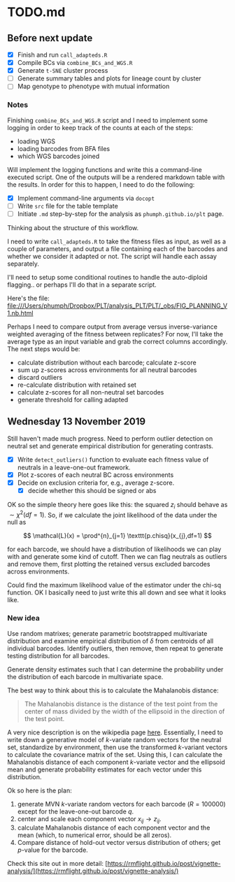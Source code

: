 # TODO.md

## Before next update

- [x] Finish and run `call_adapteds.R`
- [x] Compile BCs via `combine_BCs_and_WGS.R`
- [x] Generate `t-SNE` cluster process
- [ ] Generate summary tables and plots for lineage count by cluster
- [ ] Map genotype to phenotype with mutual information

### Notes

Finishing `combine_BCs_and_WGS.R` script and I need to implement some logging in order to keep track of the counts at each of the steps:

* loading WGS
* loading barcodes from BFA files
* which WGS barcodes joined

Will implement the logging functions and write this a command-line executed script. One of the outputs will be a rendered markdown table with the results. In order for this to happen, I need to do the following:

- [x] Implement command-line arguments via `docopt`
- [ ] Write `src` file for the table template
- [ ] Initiate `.md` step-by-step for the analysis as `phumph.github.io/plt` page.

Thinking about the structure of this workflow.

I need to write `call_adapteds.R` to take the fitness files as input, as well as a couple of parameters, and output a file containing each of the barcodes and whether we consider it adapted or not. The script will handle each assay separately.

I'll need to setup some conditional routines to handle the auto-diploid flagging.. or perhaps I'll do that in a separate script.

Here's the file: [file:///Users/phumph/Dropbox/PLT/analysis_PLT/PLT/_obs/FIG_PLANNING_V1.nb.html](file:///Users/phumph/Dropbox/PLT/analysis_PLT/PLT/_obs/FIG_PLANNING_V1.nb.html)

Perhaps I need to compare output from average versus inverse-variance weighted averaging of the fitness between replicates? For now, I'll take the average type as an input variable and grab the correct columns accordingly. The next steps would be:

* calculate distribution without each barcode; calculate z-score
* sum up z-scores across environments for all neutral barcodes
* discard outliers
* re-calculate distribution with retained set
* calculate z-scores for all non-neutral set barcodes
* generate threshold for calling adapted

## Wednesday 13 November 2019

Still haven't made much progress. Need to perform outlier detection on neutral set and generate empirical distribution for generating contrasts.

- [x] Write `detect_outliers()` function to evaluate each fitness value of neutrals in a leave-one-out framework.
- [x] Plot z-scores of each neutral BC across environments
- [x] Decide on exclusion criteria for, e.g., average z-score.
  - [x] decide whether this should be signed or abs

OK so the simple theory here goes like this: the squared $z_i$ should behave as $\sim \chi^2(df = 1)$. So, if we calculate the joint likelihood of the data under the null as

$$
\mathcal{L}(x) = \prod^{n}_{j=1} \texttt{p.chisq}(x_{j},df=1)
$$

for each barcode, we should have a distribution of likelihoods we can play with and generate some kind of cutoff. Then we can flag neutrals as outliers and remove them, first plotting the retained versus excluded barcodes across environments.

Could find the maximum likelihood value of the estimator under the chi-sq function. OK I basically need to just write this all down and see what it looks like.

### New idea

Use random matrixes; generate parametric bootstrapped multivariate distribution and examine empirical distribution of $\delta$ from centroids of all individual barcodes. Identify outliers, then remove, then repeat to generate testing distribution for all barcodes.

Generate density estimates such that I can determine the probability under the distribution of each barcode in multivariate space.

The best way to think about this is to calculate the Mahalanobis distance:
> The Mahalanobis distance is the distance of the test point from the center of mass divided by the width of the ellipsoid in the direction of the test point.

A very nice description is on the wikipedia page [here](https://en.wikipedia.org/wiki/Mahalanobis_distance). Essentially, I need to write down a generative model of $k$-variate random vectors for the neutral set, standardize by environment, then use the transformed $k$-variant vectors to calculate the covariance matrix of the set. Using this, I can calculate the Mahalanobis distance of each component $k$-variate vector and the ellipsoid mean and generate probability estimates for each vector under this distribution.

Ok so here is the plan:

1. generate MVN $k$-variate random vectors for each barcode ($R=100000$) except for the leave-one-out barcode $q$.
2. center and scale each component vector $x_{ij} \rightarrow z_{ij}$.
3. calculate Mahalanobis distance of each component vector and the mean (which, to numerical error, should be all zeros).
4. Compare distance of hold-out vector versus distribution of others; get $p$-value for the barcode.

Check this site out in more detail: [https://rmflight.github.io/post/vignette-analysis/](https://rmflight.github.io/post/vignette-analysis/)
